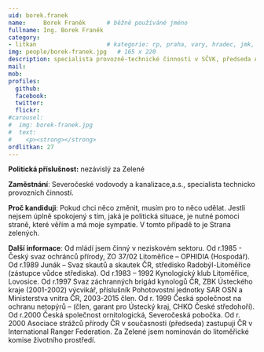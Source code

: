 ```yaml
---
uid: borek.franek
name:     Borek Franěk  	# běžně používáné jméno
fullname: Ing. Borek Franěk
category:
- litkan                 	# kategorie: rp, praha, vary, hradec, jmk, senat
img: people/borek-franek.jpg   # 165 x 220
description: specialista provozně-technické činnosti v SČVK, předseda Asociace strážců přírody ČR, člen výboru ČSOP Litoměřice
mail:
mob:
profiles:
  github:
  facebook:
  twitter: 
  flickr:
#carousel:
#  img: borek-franek.jpg
#  text:
#    <p><strong></strong>
ordlitkan: 27
---
```


**Politická příslušnost:** nezávislý za Zelené

**Zaměstnání**: Severočeské vodovody a kanalizace,a.s., specialista technicko provozních činností.

**Proč kandiduji**: Pokud chci něco změnit, musím pro to něco udělat. Jestli nejsem úplně spokojený s tím, jaká je politická situace, je nutné pomoci straně, které věřím a má moje sympatie. V tomto případě to je Strana zelených. 

**Další informace**: Od mládí jsem činný v neziskovém sektoru. Od r.1985 - Český svaz ochránců přírody, ZO 37/02 Litoměřice – OPHIDIA (Hospodář). Od r.1989 Junák – Svaz skautů a skautek ČR, středisko Radobýl-Litoměřice (zástupce vůdce střediska). Od  r.1983 – 1992 Kynologický klub Litoměřice, Lovosice. Od r.1997 Svaz záchranných brigád kynologů ČR, ZBK Ústeckého kraje (2001-2002) výcvikář, příslušník Pohotovostní jednotky SAR OSN a Ministerstva vnitra ČR, 2003-2015 člen.  Od r. 1999 Česká společnost na ochranu netopýrů – (člen, garant pro Ústecký kraj, CHKO České středohoří). Od r.2000 Česká společnost ornitologická, Severočeská pobočka. Od r. 2000 Asociace strážců přírody ČR v současnosti (předseda) zastupuji ČR v International Ranger Federation. Za Zelené jsem nominován do litoměřické komise životního prostředí. 
